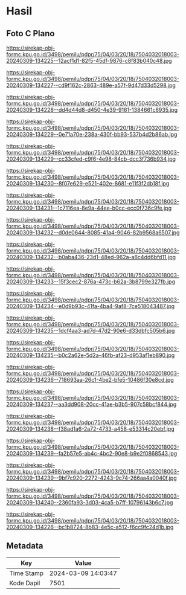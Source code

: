 # Hasil

## Foto C Plano

https://sirekap-obj-formc.kpu.go.id/3498/pemilu/pdpr/75/04/03/20/18/7504032018003-20240309-134225--12acf1d1-82f5-45df-9876-c8f83b040c48.jpg

https://sirekap-obj-formc.kpu.go.id/3498/pemilu/pdpr/75/04/03/20/18/7504032018003-20240309-134227--cd9f162c-2863-489e-a57f-9d47d33d5298.jpg

https://sirekap-obj-formc.kpu.go.id/3498/pemilu/pdpr/75/04/03/20/18/7504032018003-20240309-134228--dd4d44d8-d450-4e39-9161-1384661c6935.jpg

https://sirekap-obj-formc.kpu.go.id/3498/pemilu/pdpr/75/04/03/20/18/7504032018003-20240309-134229--0e71a70e-238a-430f-bb93-537b4d2b86ab.jpg

https://sirekap-obj-formc.kpu.go.id/3498/pemilu/pdpr/75/04/03/20/18/7504032018003-20240309-134229--cc33cfed-c9f6-4e98-84cb-dcc3f736b934.jpg

https://sirekap-obj-formc.kpu.go.id/3498/pemilu/pdpr/75/04/03/20/18/7504032018003-20240309-134230--8f07e629-e521-402e-8681-e11f3f2db18f.jpg

https://sirekap-obj-formc.kpu.go.id/3498/pemilu/pdpr/75/04/03/20/18/7504032018003-20240309-134231--1c7116ea-8e9a-44ee-b0cc-ecc0f736c9fe.jpg

https://sirekap-obj-formc.kpu.go.id/3498/pemilu/pdpr/75/04/03/20/18/7504032018003-20240309-134232--d0de0644-8085-41a4-9046-82b9568a6507.jpg

https://sirekap-obj-formc.kpu.go.id/3498/pemilu/pdpr/75/04/03/20/18/7504032018003-20240309-134232--b0aba436-23d1-48ed-962a-a6c4dd6bfd11.jpg

https://sirekap-obj-formc.kpu.go.id/3498/pemilu/pdpr/75/04/03/20/18/7504032018003-20240309-134233--15f3cec2-876a-473c-b62a-3b8799e327fb.jpg

https://sirekap-obj-formc.kpu.go.id/3498/pemilu/pdpr/75/04/03/20/18/7504032018003-20240309-134234--e0d9b93c-41fa-4ba4-9af8-7ce518043487.jpg

https://sirekap-obj-formc.kpu.go.id/3498/pemilu/pdpr/75/04/03/20/18/7504032018003-20240309-134235--1dcf4aa3-ad7d-47d2-90e6-d33dbfc505b6.jpg

https://sirekap-obj-formc.kpu.go.id/3498/pemilu/pdpr/75/04/03/20/18/7504032018003-20240309-134235--b0c2a62e-5d2a-46fb-af23-d953af1eb890.jpg

https://sirekap-obj-formc.kpu.go.id/3498/pemilu/pdpr/75/04/03/20/18/7504032018003-20240309-134236--718693aa-26c1-4be2-bfe5-10486f30e8cd.jpg

https://sirekap-obj-formc.kpu.go.id/3498/pemilu/pdpr/75/04/03/20/18/7504032018003-20240309-134237--aa3dd908-20cc-41ae-b3b5-907c58bcf844.jpg

https://sirekap-obj-formc.kpu.go.id/3498/pemilu/pdpr/75/04/03/20/18/7504032018003-20240309-134238--f38ad1a6-2a72-4733-a458-e53314c20ebf.jpg

https://sirekap-obj-formc.kpu.go.id/3498/pemilu/pdpr/75/04/03/20/18/7504032018003-20240309-134239--fa2b57e5-ab4c-4bc2-90e8-b9e2f0868543.jpg

https://sirekap-obj-formc.kpu.go.id/3498/pemilu/pdpr/75/04/03/20/18/7504032018003-20240309-134239--9bf7c920-2272-4243-9c74-266aa4a0040f.jpg

https://sirekap-obj-formc.kpu.go.id/3498/pemilu/pdpr/75/04/03/20/18/7504032018003-20240309-134240--2360fa93-3d03-4ca5-b7ff-10796143b6c7.jpg

https://sirekap-obj-formc.kpu.go.id/3498/pemilu/pdpr/75/04/03/20/18/7504032018003-20240309-134226--bc1b8724-8b83-4e5c-a512-f6cc9fc24d1b.jpg


## Metadata

| Key        | Value               |
| ---------- | ------------------- |
| Time Stamp | 2024-03-09 14:03:47 |
| Kode Dapil | 7501                |



